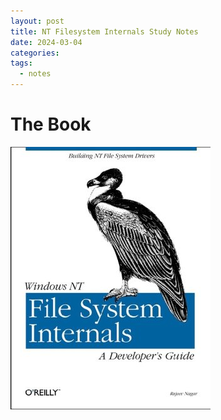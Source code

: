 ```yaml
---
layout: post
title: NT Filesystem Internals Study Notes
date: 2024-03-04
categories: 
tags:
  - notes
---
```

# The Book

![](../../assets/images/03-04-20242024-02-19-NT%20Filesystem%20Internals%20Study%20Notes.png)